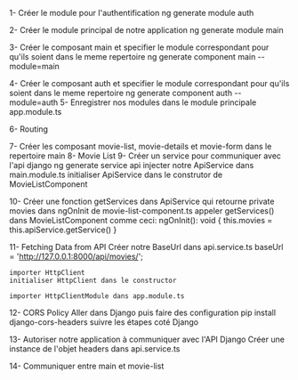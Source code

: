 1- Créer le module pour l'authentification
    ng generate module auth

2- Créer le module principal de notre application
    ng generate module main

3- Créer le composant main et specifier le module correspondant pour qu'ils soient dans le meme repertoire
    ng generate component main --module=main

4- Créer le composant auth et specifier le module correspondant pour qu'ils soient dans le meme repertoire
    ng generate component auth --module=auth
5- Enregistrer nos modules dans le module principale app.module.ts

6- Routing

7- Créer les composant movie-list, movie-details et movie-form dans le repertoire main
8- Movie List
9- Créer un service pour communiquer avec l'api django
   ng generate service api
   injecter notre ApiService dans main.module.ts
   initialiser ApiService dans le construtor de MovieListComponent

10- Créer une fonction getServices dans ApiService  qui retourne private movies
    dans ngOnInit de movie-list-component.ts appeler getServices() dans MovieListComponent
    comme ceci:
      ngOnInit(): void {
        this.movies = this.apiService.getService()
      }

11- Fetching Data from API
    Créer notre BaseUrl dans api.service.ts
    baseUrl = 'http://127.0.0.1:8000/api/movies/';

    importer HttpClient
    initialiser HttpClient dans le constructor

    importer HttpClientModule dans app.module.ts

12- CORS Policy
    Aller dans Django puis faire des configuration
    pip install django-cors-headers
    suivre les étapes coté Django

13- Autoriser notre application à communiquer avec l'API Django
    Créer une instance de l'objet headers dans api.service.ts

14- Communiquer entre main et movie-list


